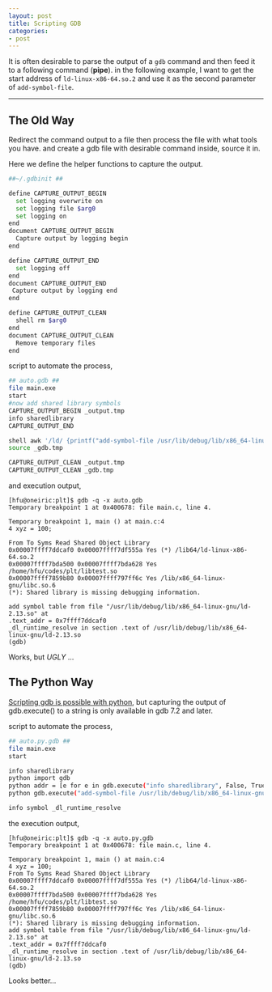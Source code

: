 ```yaml
---
layout: post
title: Scripting GDB
categories:
- post
---
```


It is often desirable to parse the output of a `gdb` command and then feed it to a following command (__pipe__).
in the following example, I want to get the start address of `ld-linux-x86-64.so.2` and use it as the
second parameter of `add-symbol-file`.

---

## The Old Way ##

Redirect the command output to a file then process the file with what tools you have.
and create a gdb file with desirable command inside, source it in.

Here we define the helper functions to capture the output.

```bash
##~/.gdbinit ##

define CAPTURE_OUTPUT_BEGIN
  set logging overwrite on
  set logging file $arg0
  set logging on
end
document CAPTURE_OUTPUT_BEGIN
  Capture output by logging begin
end

define CAPTURE_OUTPUT_END
  set logging off
end
document CAPTURE_OUTPUT_END
 Capture output by logging end
end

define CAPTURE_OUTPUT_CLEAN
  shell rm $arg0
end
document CAPTURE_OUTPUT_CLEAN
  Remove temporary files
end
```

script to automate the process,

```bash
## auto.gdb ##
file main.exe
start
#now add shared library symbols
CAPTURE_OUTPUT_BEGIN _output.tmp
info sharedlibrary
CAPTURE_OUTPUT_END

shell awk '/ld/ {printf("add-symbol-file /usr/lib/debug/lib/x86_64-linux-gnu/ld-2.13.so %s\n", $1);}' _output.tmp > _gdb.tmp
source _gdb.tmp

CAPTURE_OUTPUT_CLEAN _output.tmp
CAPTURE_OUTPUT_CLEAN _gdb.tmp
```

and execution output,

```text
[hfu@oneiric:plt]$ gdb -q -x auto.gdb
Temporary breakpoint 1 at 0x400678: file main.c, line 4.

Temporary breakpoint 1, main () at main.c:4
4 xyz = 100;

From To Syms Read Shared Object Library
0x00007ffff7ddcaf0 0x00007ffff7df555a Yes (*) /lib64/ld-linux-x86-64.so.2
0x00007ffff7bda500 0x00007ffff7bda628 Yes /home/hfu/codes/plt/libtest.so
0x00007ffff7859b80 0x00007ffff797ff6c Yes /lib/x86_64-linux-gnu/libc.so.6
(*): Shared library is missing debugging information.

add symbol table from file "/usr/lib/debug/lib/x86_64-linux-gnu/ld-2.13.so" at
.text_addr = 0x7ffff7ddcaf0
_dl_runtime_resolve in section .text of /usr/lib/debug/lib/x86_64-linux-gnu/ld-2.13.so
(gdb)
```

Works, but _UGLY_ ...

## The Python Way ##

[Scripting gdb is possible with python](http://sourceware.org/gdb/onlinedocs/gdb.html#Python),
but capturing the output of gdb.execute() to a string is only available in gdb 7.2 and later.

script to automate the process,

```bash
## auto.py.gdb ##
file main.exe
start

info sharedlibrary
python import gdb
python addr = [e for e in gdb.execute("info sharedlibrary", False, True).splitlines() if e.find("ld") != -1][0].split()[0]
python gdb.execute("add-symbol-file /usr/lib/debug/lib/x86_64-linux-gnu/ld-2.13.so %s" % addr)

info symbol _dl_runtime_resolve
```

the execution output,

```
[hfu@oneiric:plt]$ gdb -q -x auto.py.gdb
Temporary breakpoint 1 at 0x400678: file main.c, line 4.

Temporary breakpoint 1, main () at main.c:4
4 xyz = 100;
From To Syms Read Shared Object Library
0x00007ffff7ddcaf0 0x00007ffff7df555a Yes (*) /lib64/ld-linux-x86-64.so.2
0x00007ffff7bda500 0x00007ffff7bda628 Yes /home/hfu/codes/plt/libtest.so
0x00007ffff7859b80 0x00007ffff797ff6c Yes /lib/x86_64-linux-gnu/libc.so.6
(*): Shared library is missing debugging information.
add symbol table from file "/usr/lib/debug/lib/x86_64-linux-gnu/ld-2.13.so" at
.text_addr = 0x7ffff7ddcaf0
_dl_runtime_resolve in section .text of /usr/lib/debug/lib/x86_64-linux-gnu/ld-2.13.so
(gdb)
```

Looks better...
